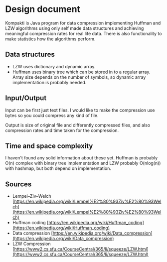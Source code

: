 # Design document
Kompakti is Java program for data compression implementing Huffman and LZW algorithms using only self made data structures and achieving meaningful compression rates for real life data. There is also functionality to make statistics how the algorithms perform.

## Data structures
- LZW uses dictionary and dynamic array.
- Huffman uses binary tree which can be stored in to a regular array. Array size depends on the number of symbols, so dynamic array implementation is probably needed.

## Input/Output
Input can be first just text files. I would like to make the compression use bytes so you could compress any kind of file.

Output is size of original file and differently compressed files, and also compression rates and time taken for the compression.

## Time and space complexity
I haven't found any solid information about these yet. Huffman is probably O(n) complex with binary tree implementation and LZW probably O(nlog(n)) with hashmap, but both depend on implementation.

## Sources
- Lempel–Ziv–Welch [https://en.wikipedia.org/wiki/Lempel%E2%80%93Ziv%E2%80%93Welch](https://en.wikipedia.org/wiki/Lempel%E2%80%93Ziv%E2%80%93Welch)
- Huffman coding [https://en.wikipedia.org/wiki/Huffman_coding](https://en.wikipedia.org/wiki/Huffman_coding)
- Data compression [https://en.wikipedia.org/wiki/Data_compression](https://en.wikipedia.org/wiki/Data_compression)
- LZW Compression [https://www2.cs.sfu.ca/CourseCentral/365/li/squeeze/LZW.html](https://www2.cs.sfu.ca/CourseCentral/365/li/squeeze/LZW.html)